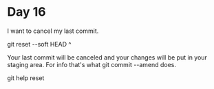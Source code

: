 # Day 16

I want to cancel my last commit.

git reset --soft HEAD ^

Your last commit will be canceled and your changes will be put in
your staging area. For info that's what git commit --amend does.

git help reset
